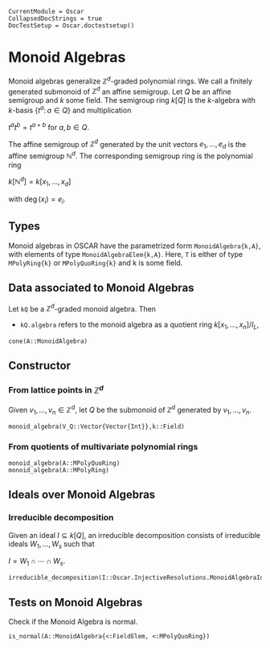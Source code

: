 ```@meta
CurrentModule = Oscar
CollapsedDocStrings = true
DocTestSetup = Oscar.doctestsetup()
```

# Monoid Algebras
Monoid algebras generalize $\mathbb{Z}^d$-graded polynomial rings. We call a finitely generated submonoid of $\mathbb{Z}^d$ an affine semigroup. Let $Q$ be an affine semigroup and $k$ some field. The semigroup ring $k[Q]$ is the $k$-algebra
with $k$-basis $\{t^a \colon a \in Q\}$ and multiplication

$t^at^b = t^{a+b} \text{ for }a,b \in Q.$

The affine semigroup of $\mathbb{Z}^d$ generated by the unit vectors $e_1,\dots,e_d$ is the affine semigroup $\mathbb{N}^d$. The corresponding semigroup ring is the polynomial ring

$k[\mathbb{N}^d] = k[x_1,\dots,x_d]$

with $\deg(x_i) = e_i$.  

## Types
Monoid algebras in OSCAR have the parametrized form `MonoidAlgebra{k,A}`, with elements of type `MonoidAlgebraElem{k,A}`. Here, `T` is either of type `MPolyRing{k}` or `MPolyQuoRing{k}` and k is some field.

## Data associated to Monoid Algebras
Let `kQ` be a $\mathbb{Z}^d$-graded monoid algebra. Then

- `kQ.algebra` refers to the monoid algebra as a quotient ring $k[x_1,\dots,x_n]/I_L$,

```@docs
cone(A::MonoidAlgebra)
```
## Constructor

### From lattice points in $\mathbb{Z}^d$
Given $v_1,\dots,v_n\in \mathbb{Z^d}$, let $Q$ be the submonoid of $\mathbb{Z}^d$ generated by $v_1,\dots,v_n$. 
```@docs
monoid_algebra(V_Q::Vector{Vector{Int}},k::Field)
```

### From quotients of multivariate polynomial rings 
```@docs
monoid_algebra(A::MPolyQuoRing)
monoid_algebra(A::MPolyRing)
```

## Ideals over Monoid Algebras

### Irreducible decomposition
Given an ideal $I\subseteq k[Q]$, an irreducible decomposition consists of irreducible ideals $W_1,\dots,W_s$ such that

$I = W_1 \cap \cdots \cap W_s.$

```@docs
irreducible_decomposition(I::Oscar.InjectiveResolutions.MonoidAlgebraIdeal)
```

## Tests on Monoid Algebras
Check if the Monoid Algebra is normal. 
```@docs
is_normal(A::MonoidAlgebra{<:FieldElem, <:MPolyQuoRing})
```
